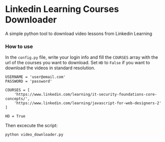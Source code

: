 # Linkedin Learning Courses Downloader

A simple python tool to download video lessons from Linkedin Learning

### How to use
In the `config.py` file, write your login info and fill the `COURSES` array with the url of the courses you want to download. Set `HD` to `False` if you want to download the videos in standard resolution.
```
USERNAME = 'user@email.com'
PASSWORD = 'password'

COURSES = [
    'https://www.linkedin.com/learning/it-security-foundations-core-concepts/',
    'https://www.linkedin.com/learning/javascript-for-web-designers-2'
]

HD = True
```
Then excecute the script:
```
python video_downloader.py
```